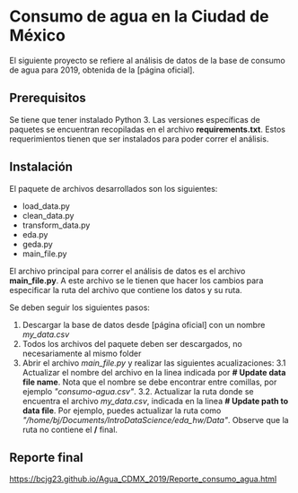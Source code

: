 
# Consumo de agua en la Ciudad de México

El siguiente proyecto se refiere al análisis de datos de la base de consumo de agua para 2019, obtenida de la [página oficial].

[1]: https://datos.cdmx.gob.mx/explore/dataset/consumo-agua/table/

## Prerequisitos

Se tiene que tener instalado Python 3. Las versiones específicas de paquetes se encuentran recopiladas en el archivo **requirements.txt**. Estos requerimientos tienen que ser instalados para poder correr el análisis.

## Instalación

El paquete de archivos desarrollados son los siguientes:
- load_data.py
- clean_data.py
- transform_data.py
- eda.py
- geda.py
- main_file.py

El archivo principal para correr el análisis de datos es el archivo **main_file.py**. A este archivo se le tienen que hacer los cambios para especificar la ruta del archivo que contiene los datos y su ruta. 

Se deben seguir los siguientes pasos:

 1. Descargar la base de datos desde [página oficial] con un nombre *my_data.csv* 
 2. Todos los archivos del paquete deben ser descargados, no necesariamente al mismo folder
 3. Abrir el archivo *main_file.py* y realizar las siguientes acualizaciones:
      3.1 Actualizar el nombre del archivo en la linea indicada por **# Update data file name**. Nota que el nombre se debe encontrar entre comillas, por ejemplo *"consumo-agua.csv"*.
      3.2. Actualizar la ruta donde se encuentra el archivo *my_data.csv*, indicada en la linea **# Update path to data file**. Por ejemplo, puedes actualizar la ruta como *"/home/bj/Documents/IntroDataScience/eda_hw/Data"*. Observe que la ruta no contiene el **/** final.
      
## Reporte final

https://bcjg23.github.io/Agua_CDMX_2019/Reporte_consumo_agua.html
